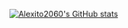 [![Alexito2060's GitHub stats](https://github-readme-stats.vercel.app/api?username=alexito2060)](https://github.com/anuraghazra/github-readme-stats)

